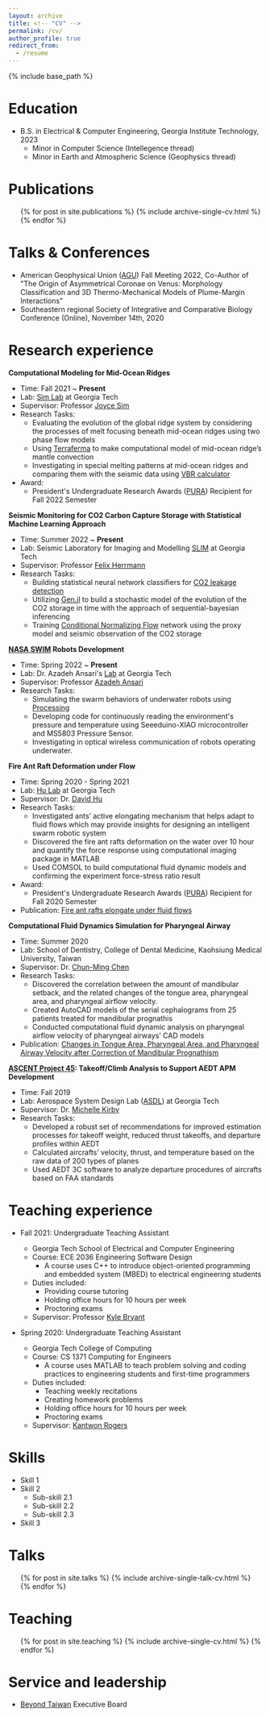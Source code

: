 ```yaml
---
layout: archive
title: <!-- "CV" -->
permalink: /cv/
author_profile: true
redirect_from:
  - /resume
---
```


{% include base_path %}

Education
======
* B.S. in Electrical & Computer Engineering, Georgia Institute Technology, 2023
  * Minor in Computer Science (Intellegence thread)
  * Minor in Earth and Atmospheric Science (Geophysics thread)

Publications
======
  <ul>{% for post in site.publications %}
    {% include archive-single-cv.html %}
  {% endfor %}</ul>

Talks & Conferences
======
* American Geophysical Union ([AGU](https://www.agu.org/)) Fall Meeting 2022, Co-Author of "The Origin of Asymmetrical Coronae on Venus: Morphology Classification and 3D Thermo-Mechanical Models of Plume-Margin Interactions"
* Southeastern regional Society of Integrative and Comparative Biology Conference (Online), November 14th, 2020

Research experience
======
**Computational Modeling for Mid-Ocean Ridges**
* Time: Fall 2021 ~ **Present**
* Lab: [Sim Lab](https://joycesim.github.io/) at Georgia Tech
* Supervisor: Professor [Joyce Sim](https://joycesim.github.io/)
* Research Tasks: 
  * Evaluating the evolution of the global ridge system by considering the processes of melt focusing beneath mid-ocean ridges using two phase flow models
  * Using [Terraferma](http://terraferma.github.io/) to make computational model of mid-ocean ridge’s mantle convection
  * Investigating in special melting patterns at mid-ocean ridges and comparing them with the seismic data using [VBR calculator](https://vbr-calc.github.io/vbr/)
* Award: 
  * President's Undergraduate Research Awards ([PURA](https://undergradresearch.gatech.edu/content/presidents-undergraduate-research-awards)) Recipient for Fall 2022 Semester

**Seismic Monitoring for CO2 Carbon Capture Storage with Statistical Machine Learning Approach**
* Time: Summer 2022 ~ **Present**
* Lab: Seismic Laboratory for Imaging and Modelling [SLIM](https://slim.gatech.edu/whatisslim) at Georgia Tech
* Supervisor: Professor [Felix Herrmann](https://slim.gatech.edu/people/felix-j-herrmann)
* Research Tasks: 
  * Building statistical neural network classifiers for [CO2 leakage detection](https://slim.gatech.edu/research/geological-carbon-storage)
  * Utilizing [Gen.jl](https://www.gen.dev/) to build a stochastic model of the evolution of the CO2 storage in time with the approach of sequential-bayesian inferencing
  * Training [Conditional Normalizing Flow](https://github.com/slimgroup/SLIMTutorials/blob/main/08_conditional_normalizing_flow.ipynb) network using the proxy model and seismic observation of the CO2 storage

**[NASA SWIM](https://www.jpl.nasa.gov/news/swarm-of-tiny-swimming-robots-could-look-for-life-on-distant-worlds) Robots Development**
* Time: Spring 2022 ~ **Present**
* Lab: Dr. Azadeh Ansari's [Lab](https://aansari.ece.gatech.edu/) at Georgia Tech
* Supervisor: Professor [Azadeh Ansari](https://www.ece.gatech.edu/faculty-staff-directory/azadeh-ansari)
* Research Tasks: 
  * Simulating the swarm behaviors of underwater robots using [Processing](https://processing.org/)
  * Developing code for continuously reading the environment's pressure and temperature using Seeeduino-XIAO microcontroller and MS5803 Pressure Sensor.
  * Investigating in optical wireless communication of robots operating underwater.

**Fire Ant Raft Deformation under Flow**
* Time: Spring 2020 - Spring 2021
* Lab: [Hu Lab]([https://joycesim.github.io/](https://hu.gatech.edu/)) at Georgia Tech
* Supervisor: Dr. [David Hu](https://hu.gatech.edu/about/)
* Research Tasks: 
  * Investigated ants’ active elongating mechanism that helps adapt to fluid flows which may provide insights for designing an intelligent swarm robotic system
  * Discovered the fire ant rafts deformation on the water over 10 hour and quantify the force response using computational imaging package in MATLAB
  * Used COMSOL to build computational fluid dynamic models and confirming the experiment force-stress ratio result
* Award: 
  * President's Undergraduate Research Awards ([PURA](https://undergradresearch.gatech.edu/content/presidents-undergraduate-research-awards)) Recipient for Fall 2020 Semester
* Publication: [Fire ant rafts elongate under fluid flows](https://doi.org/10.1088/1748-3190/ac6d98)

**Computational Fluid Dynamics Simulation for Pharyngeal Airway**
* Time: Summer 2020
* Lab: School of Dentistry, College of Dental Medicine, Kaohsiung Medical University, Taiwan
* Supervisor: Dr. [Chun-Ming Chen](https://dent.kmu.edu.tw/images/%E9%99%B3%E4%BF%8A%E6%98%8E%E8%80%81%E5%B8%AB%E5%80%8B%E4%BA%BACV.pdf)
* Research Tasks: 
  * Discovered the correlation between the amount of mandibular setback, and the related changes of the tongue area, pharyngeal area, and pharyngeal airflow velocity.
  * Created AutoCAD models of the serial cephalograms from 25 patients treated for mandibular prognathis
  * Conducted computational fluid dynamic analysis on pharyngeal airflow velocity of pharyngeal airways’ CAD models
* Publication: [Changes in Tongue Area, Pharyngeal Area, and Pharyngeal Airway Velocity after Correction of Mandibular Prognathism](https://doi.org/10.3390/jcm10194560)

**[ASCENT Project 45](https://ascent.aero/partner-45/): Takeoff/Climb Analysis to Support AEDT APM Development**
* Time: Fall 2019
* Lab: Aerospace System Design Lab ([ASDL](https://www.asdl.gatech.edu/)) at Georgia Tech
* Supervisor: Dr. [Michelle Kirby](https://www.asdl.gatech.edu/Michelle_Kirby.html)
* Research Tasks: 
  * Developed a robust set of recommendations for improved estimation processes for takeoff weight, reduced thrust takeoffs, and departure profiles within AEDT
  * Calculated aircrafts’ velocity, thrust, and temperature based on the raw data of 200 types of planes
  * Used AEDT 3C software to analyze departure procedures of aircrafts based on FAA standards


Teaching experience
======
* Fall 2021: Undergraduate Teaching Assistant
  * Georgia Tech School of Electrical and Computer Engineering
  * Course: ECE 2036 Engineering Software Design
    * A course uses C++ to introduce object-oriented programming and embedded system (MBED) to electrical engineering students
  * Duties included: 
    * Providing course tutoring
    * Holding office hours for 10 hours per week
    * Proctoring exams
  * Supervisor: Professor [Kyle Bryant](kyle.bryan@gtri.gatech.edu)

* Spring 2020: Undergraduate Teaching Assistant
  * Georgia Tech College of Computing
  * Course: CS 1371 Computing for Engineers
    * A course uses MATLAB to teach problem solving and coding practices to engineering students and first-time programmers
  * Duties included: 
    * Teaching weekly recitations
    * Creating homework problems
    * Holding office hours for 10 hours per week
    * Proctoring exams
  * Supervisor: [Kantwon Rogers]([kyle.bryan@gtri.gatech.edu](https://www.kantwon.com/))



Skills
======
* Skill 1
* Skill 2
  * Sub-skill 2.1
  * Sub-skill 2.2
  * Sub-skill 2.3
* Skill 3


  
Talks
======
  <ul>{% for post in site.talks %}
    {% include archive-single-talk-cv.html %}
  {% endfor %}</ul>
  
Teaching
======
  <ul>{% for post in site.teaching %}
    {% include archive-single-cv.html %}
  {% endfor %}</ul>
  
Service and leadership
======
* [Beyond Taiwan](https://beyondtw.wordpress.com/) Executive Board
